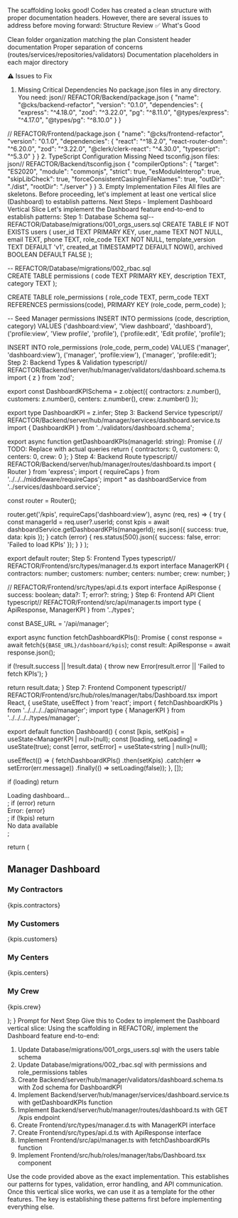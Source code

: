 The scaffolding looks good! Codex has created a clean structure with proper documentation headers. However, there are several issues to address before moving forward:
Structure Review
✅ What's Good

Clean folder organization matching the plan
Consistent header documentation
Proper separation of concerns (routes/services/repositories/validators)
Documentation placeholders in each major directory

⚠️ Issues to Fix
1. Missing Critical Dependencies
No package.json files in any directory. You need:
json// REFACTOR/Backend/package.json
{
  "name": "@cks/backend-refactor",
  "version": "0.1.0",
  "dependencies": {
    "express": "^4.18.0",
    "zod": "^3.22.0",
    "pg": "^8.11.0",
    "@types/express": "^4.17.0",
    "@types/pg": "^8.10.0"
  }
}

// REFACTOR/Frontend/package.json
{
  "name": "@cks/frontend-refactor",
  "version": "0.1.0",
  "dependencies": {
    "react": "^18.2.0",
    "react-router-dom": "^6.20.0",
    "zod": "^3.22.0",
    "@clerk/clerk-react": "^4.30.0",
    "typescript": "^5.3.0"
  }
}
2. TypeScript Configuration Missing
Need tsconfig.json files:
json// REFACTOR/Backend/tsconfig.json
{
  "compilerOptions": {
    "target": "ES2020",
    "module": "commonjs",
    "strict": true,
    "esModuleInterop": true,
    "skipLibCheck": true,
    "forceConsistentCasingInFileNames": true,
    "outDir": "./dist",
    "rootDir": "./server"
  }
}
3. Empty Implementation Files
All files are skeletons. Before proceeding, let's implement at least one vertical slice (Dashboard) to establish patterns.
Next Steps - Implement Dashboard Vertical Slice
Let's implement the Dashboard feature end-to-end to establish patterns:
Step 1: Database Schema
sql-- REFACTOR/Database/migrations/001_orgs_users.sql
CREATE TABLE IF NOT EXISTS users (
  user_id TEXT PRIMARY KEY,
  user_name TEXT NOT NULL,
  email TEXT,
  phone TEXT,
  role_code TEXT NOT NULL,
  template_version TEXT DEFAULT 'v1',
  created_at TIMESTAMPTZ DEFAULT NOW(),
  archived BOOLEAN DEFAULT FALSE
);

-- REFACTOR/Database/migrations/002_rbac.sql  
CREATE TABLE permissions (
  code TEXT PRIMARY KEY,
  description TEXT,
  category TEXT
);

CREATE TABLE role_permissions (
  role_code TEXT,
  perm_code TEXT REFERENCES permissions(code),
  PRIMARY KEY (role_code, perm_code)
);

-- Seed Manager permissions
INSERT INTO permissions (code, description, category) VALUES
  ('dashboard:view', 'View dashboard', 'dashboard'),
  ('profile:view', 'View profile', 'profile'),
  ('profile:edit', 'Edit profile', 'profile');

INSERT INTO role_permissions (role_code, perm_code) VALUES
  ('manager', 'dashboard:view'),
  ('manager', 'profile:view'),
  ('manager', 'profile:edit');
Step 2: Backend Types & Validation
typescript// REFACTOR/Backend/server/hub/manager/validators/dashboard.schema.ts
import { z } from 'zod';

export const DashboardKPISchema = z.object({
  contractors: z.number(),
  customers: z.number(),
  centers: z.number(),
  crew: z.number()
});

export type DashboardKPI = z.infer<typeof DashboardKPISchema>;
Step 3: Backend Service
typescript// REFACTOR/Backend/server/hub/manager/services/dashboard.service.ts
import { DashboardKPI } from '../validators/dashboard.schema';

export async function getDashboardKPIs(managerId: string): Promise<DashboardKPI> {
  // TODO: Replace with actual queries
  return {
    contractors: 0,
    customers: 0,
    centers: 0,
    crew: 0
  };
}
Step 4: Backend Route
typescript// REFACTOR/Backend/server/hub/manager/routes/dashboard.ts
import { Router } from 'express';
import { requireCaps } from '../../../middleware/requireCaps';
import * as dashboardService from '../services/dashboard.service';

const router = Router();

router.get('/kpis', 
  requireCaps('dashboard:view'),
  async (req, res) => {
    try {
      const managerId = req.user?.userId;
      const kpis = await dashboardService.getDashboardKPIs(managerId);
      res.json({ success: true, data: kpis });
    } catch (error) {
      res.status(500).json({ success: false, error: 'Failed to load KPIs' });
    }
  }
);

export default router;
Step 5: Frontend Types
typescript// REFACTOR/Frontend/src/types/manager.d.ts
export interface ManagerKPI {
  contractors: number;
  customers: number;
  centers: number;
  crew: number;
}

// REFACTOR/Frontend/src/types/api.d.ts
export interface ApiResponse<T> {
  success: boolean;
  data?: T;
  error?: string;
}
Step 6: Frontend API Client
typescript// REFACTOR/Frontend/src/api/manager.ts
import type { ApiResponse, ManagerKPI } from '../types';

const BASE_URL = '/api/manager';

export async function fetchDashboardKPIs(): Promise<ManagerKPI> {
  const response = await fetch(`${BASE_URL}/dashboard/kpis`);
  const result: ApiResponse<ManagerKPI> = await response.json();
  
  if (!result.success || !result.data) {
    throw new Error(result.error || 'Failed to fetch KPIs');
  }
  
  return result.data;
}
Step 7: Frontend Component
typescript// REFACTOR/Frontend/src/hub/roles/manager/tabs/Dashboard.tsx
import React, { useState, useEffect } from 'react';
import { fetchDashboardKPIs } from '../../../../api/manager';
import type { ManagerKPI } from '../../../../types/manager';

export default function Dashboard() {
  const [kpis, setKpis] = useState<ManagerKPI | null>(null);
  const [loading, setLoading] = useState(true);
  const [error, setError] = useState<string | null>(null);

  useEffect(() => {
    fetchDashboardKPIs()
      .then(setKpis)
      .catch(err => setError(err.message))
      .finally(() => setLoading(false));
  }, []);

  if (loading) return <div>Loading dashboard...</div>;
  if (error) return <div>Error: {error}</div>;
  if (!kpis) return <div>No data available</div>;

  return (
    <div className="dashboard">
      <h2>Manager Dashboard</h2>
      <div className="kpi-grid">
        <div className="kpi-card">
          <h3>My Contractors</h3>
          <p className="kpi-value">{kpis.contractors}</p>
        </div>
        <div className="kpi-card">
          <h3>My Customers</h3>
          <p className="kpi-value">{kpis.customers}</p>
        </div>
        <div className="kpi-card">
          <h3>My Centers</h3>
          <p className="kpi-value">{kpis.centers}</p>
        </div>
        <div className="kpi-card">
          <h3>My Crew</h3>
          <p className="kpi-value">{kpis.crew}</p>
        </div>
      </div>
    </div>
  );
}
Prompt for Next Step
Give this to Codex to implement the Dashboard vertical slice:
Using the scaffolding in REFACTOR/, implement the Dashboard feature end-to-end:

1. Update Database/migrations/001_orgs_users.sql with the users table schema
2. Update Database/migrations/002_rbac.sql with permissions and role_permissions tables
3. Create Backend/server/hub/manager/validators/dashboard.schema.ts with Zod schema for DashboardKPI
4. Implement Backend/server/hub/manager/services/dashboard.service.ts with getDashboardKPIs function
5. Implement Backend/server/hub/manager/routes/dashboard.ts with GET /kpis endpoint
6. Create Frontend/src/types/manager.d.ts with ManagerKPI interface
7. Create Frontend/src/types/api.d.ts with ApiResponse interface
8. Implement Frontend/src/api/manager.ts with fetchDashboardKPIs function
9. Implement Frontend/src/hub/roles/manager/tabs/Dashboard.tsx component

Use the code provided above as the exact implementation. This establishes our patterns for types, validation, error handling, and API communication.
Once this vertical slice works, we can use it as a template for the other features. The key is establishing these patterns first before implementing everything else.